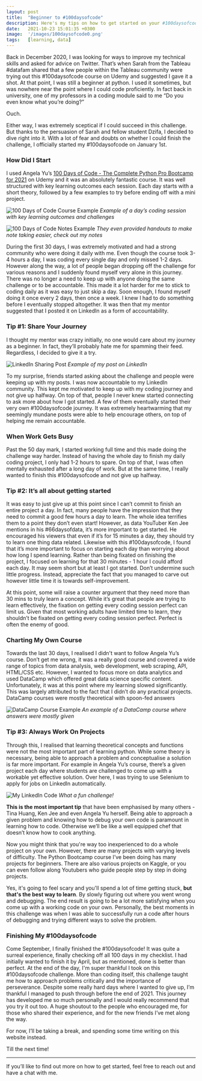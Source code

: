 ```yaml
---
layout: post
title:  "Beginner to #100daysofcode"
description: Here's my tips on how to get started on your #100daysofcode journey
date:   2021-10-23 15:01:35 +0300
image:  '/images/100daysofcode0.png'
tags:   [learning, data]
---
```

Back in December 2020, I was looking for ways to improve my technical skills and asked for advice on Twitter. 
That’s when Sarah from the Tableau #datafam shared that a few people within the Tableau community were trying out this #100daysofcode course on Udemy and suggested I gave it a shot.
At that point, I was still a beginner at python. I used it sometimes, but was nowhere near the point where I could code proficiently. 
In fact back in university, one of my professors in a coding module said to me “Do you even know what you’re doing?” 

Ouch. 

Either way, I was extremely sceptical if I could succeed in this challenge. But thanks to the persuasion of Sarah and fellow student Dzifa, I decided to dive right into it. 
With a lot of fear and doubts on whether I could finish the challenge, I officially started my #100daysofcode on January 1st.

### How Did I Start
I used Angela Yu’s [100 Days of Code - The Complete Python Pro Bootcamp for 2021](https://www.udemy.com/course/100-days-of-code/) on Udemy and it was an absolutely fantastic course. 
It was well structured with key learning outcomes each session. Each day starts with a short theory, followed by a few examples to try before ending off with a mini project.


![100 Days of Code Course Example]({{site.baseurl}}/images/100daysofcode1.png#center)
*Example of a day’s coding session with key learning outcomes and challenges*

![100 Days of Code Notes Example]({{site.baseurl}}/images/100daysofcode2.png)
*They even provided handouts to make note taking easier, check out my notes*

During the first 30 days, I was extremely motivated and had a strong community who were doing it daily with me. 
Even though the course took 3-4 hours a day, I was coding every single day and only missed 1-2 days. However along the way, a lot of people began dropping off the challenge for various reasons and I suddenly found myself very alone in this journey. 
There was no longer a need to keep up with anyone doing the same challenge or to be accountable. This made it a lot harder for me to stick to coding daily as it was easy to just skip a day. 
Soon enough, I found myself doing it once every 2 days, then once a week. I knew I had to do something before I eventually stopped altogether. 
It was then that my mentor suggested that I posted it on LinkedIn as a form of accountability. 

### Tip #1: Share Your Journey
I thought my mentor was crazy initially, no one would care about my journey as a beginner. In fact, they’ll probably hate me for spamming their feed. Regardless, I decided to give it a try. 

![LinkedIn Sharing Post]({{site.baseurl}}/images/100daysofcode3.png#center)
*Example of my post on LinkedIn*

To my surprise, friends started asking about the challenge and people were keeping up with my posts. I was now accountable to my LinkedIn community. 
This kept me motivated to keep up with my coding journey and not give up halfway. On top of that, people I never knew started connecting to ask more about how I got started. 
A few of them eventually started their very own #100daysofcode journey. 
It was extremely heartwarming that my seemingly mundane posts were able to help encourage others, on top of helping me remain accountable.

### When Work Gets Busy
Past the 50 day mark, I started working full time and this made doing the challenge way harder. 
Instead of having the whole day to finish my daily coding project, I only had 1-2 hours to spare. 
On top of that, I was often mentally exhausted after a long day of work. 
But at the same time, I really wanted to finish this #100daysofcode and not give up halfway. 

### Tip #2: It’s all about getting started 
It was easy to just give up at this point since I can’t commit to finish an entire project a day. 
In fact, many people have the impression that they need to commit a good few hours a day to learn. 
The whole idea terrifies them to a point they don’t even start! However, as data YouTuber Ken Jee mentions in his #66daysofdata, it’s more important to get started. 
He encouraged his viewers that even if it’s for 15 minutes a day, they should try to learn one thing data related. Likewise with this #100daysofcode, I found that it’s more important to focus on starting each day than worrying about how long I spend learning. 
Rather than being fixated on finishing the project, I focused on learning for that 30 minutes - 1 hour I could afford each day. It may seem short but at least I got started. Don’t undermine such little progress. 
Instead, appreciate the fact that you managed to carve out however little time it is towards self-improvement.

At this point, some will raise a counter argument that they need more than 30 mins to truly learn a concept. 
While it’s great that people are trying to learn effectively, the fixation on getting every coding session perfect can limit us. 
Given that most working adults have limited time to learn, they shouldn’t be fixated on getting every coding session perfect. Perfect is often the enemy of good. 


### Charting My Own Course
Towards the last 30 days, I realised I didn't want to follow Angela Yu’s course. Don’t get me wrong, it was a really good course and covered a wide range of topics from data analysis, web development, web scraping, API, HTML/CSS etc. 
However, I wanted to focus more on data analytics and used DataCamp which offered great data science specific content. 
Unfortunately, it was at this point where my learning slowed significantly. This was largely attributed to the fact that I didn’t do any practical projects. DataCamp courses were mostly theoretical with spoon-fed answers

![DataCamp Course Example]({{site.baseurl}}/images/100daysofcode4.png)
*An example of a DataCamp course where answers were mostly given*

### Tip #3: Always Work On Projects
Through this, I realised that learning theoretical concepts and functions were not the most important part of learning python. 
While some theory is necessary, being able to approach a problem and conceptualise a solution is far more important. 
For example in Angela Yu’s course, there’s a given project each day where students are challenged to come up with a workable yet effective solution. 
Over here, I was trying to use Selenium to apply for jobs on LinkedIn automatically.

![My LinkedIn Code]({{site.baseurl}}/images/100daysofcode5.png)
*What a fun challenge!*

**This is the most important tip** that have been emphasised by many others - Tina Huang, Ken Jee and even Angela Yu herself. 
Being able to approach a given problem and knowing how to debug your own code is paramount in learning how to code. 
Otherwise we’ll be like a well equipped chef that doesn’t know how to cook anything. 

Now you might think that you're way too inexperienced to do a whole project on your own. However, there are many projects with varying levels of difficulty. 
The Python Bootcamp course I’ve been doing has many projects for beginners. 
There are also various projects on Kaggle, or you can even follow along Youtubers who guide people step by step in doing projects.

Yes, it's going to feel scary and you'll spend a lot of time getting stuck, **but that's the best way to learn**. By slowly figuring out where you went wrong and debugging. 
The end result is going to be a lot more satisfying when you come up with a working code on your own. 
Personally, the best moments in this challenge was when I was able to successfully run a code after hours of debugging and trying different ways to solve the problem. 

### Finishing My #100daysofcode
Come September, I finally finished the #100daysofcode! It was quite a surreal experience, finally checking off all 100 days in my checklist. 
I had initially wanted to finish it by April, but as mentioned, done is better than perfect. At the end of the day, I'm super thankful I took on this #100daysofcode challenge. 
More than coding itself, this challenge taught me how to approach problems critically and the importance of perseverance. Despite some really hard days where I wanted to give up, I’m thankful I managed to push through before the end of 2021. 
This journey has developed me so much personally and I would really recommend that you try it out too. A huge shoutout to the people who encouraged me, for those who shared their experience, and for the new friends I’ve met along the way. 

For now, I’ll be taking a break, and spending some time writing on this website instead. 

Till the next time!
* * *
If you’ll like to find out more on how to get started, feel free to reach out and have a chat with me.
